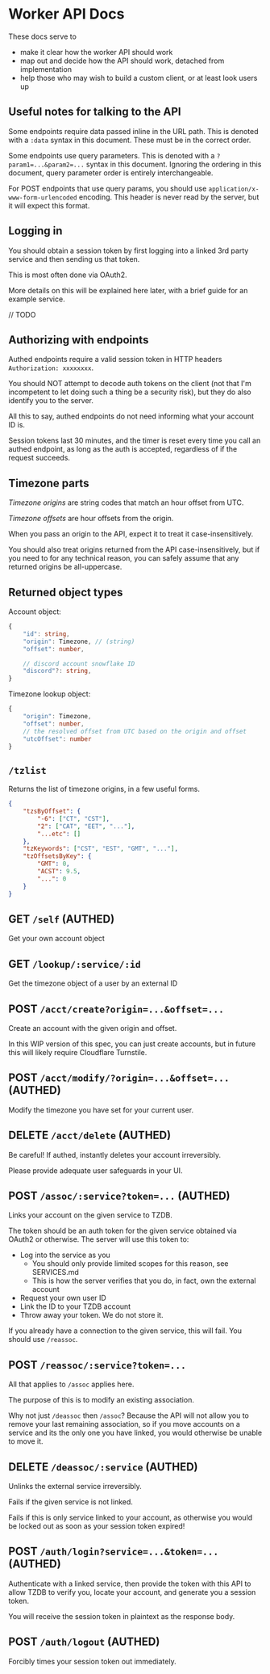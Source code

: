 # Worker API Docs

These docs serve to
 - make it clear how the worker API should work
 - map out and decide how the API should work, detached from implementation
 - help those who may wish to build a custom client, or at least look users up

## Useful notes for talking to the API

Some endpoints require data passed inline in the URL path.
This is denoted with a `:data` syntax in this document.
These must be in the correct order.

Some endpoints use query parameters.
This is denoted with a `?param1=...&param2=...` syntax in this document.
Ignoring the ordering in this document, query parameter order is entirely
interchangeable.

For POST endpoints that use query params, you should use
`application/x-www-form-urlencoded` encoding.
This header is never read by the server, but it will expect this format.

## Logging in

You should obtain a session token by first logging into a linked
3rd party service and then sending us that token.

This is most often done via OAuth2.

More details on this will be explained here later,
with a brief guide for an example service.

// TODO

## Authorizing with endpoints

Authed endpoints require a valid session token in HTTP headers
`Authorization: xxxxxxxx`.

You should NOT attempt to decode auth tokens on the client
(not that I'm incompetent to let doing such a thing be a security risk),
but they do also identify you to the server.

All this to say, authed endpoints do not need informing what your account ID is.

Session tokens last 30 minutes,
and the timer is reset every time you call an authed endpoint,
as long as the auth is accepted, regardless of if the request succeeds.

## Timezone parts

*Timezone origins* are string codes that match an hour offset from UTC.

*Timezone offsets* are hour offsets from the origin.

When you pass an origin to the API, expect it to treat it case-insensitively.

You should also treat origins returned from the API case-insensitively,
but if you need to for any technical reason,
you can safely assume that any returned origins be all-uppercase.

## Returned object types

Account object:
```ts
{
	"id": string,
	"origin": Timezone, // (string)
	"offset": number,

	// discord account snowflake ID
	"discord"?: string,
}
```

Timezone lookup object:
```ts
{
	"origin": Timezone,
	"offset": number,
	// the resolved offset from UTC based on the origin and offset
	"utcOffset": number
}
```

## `/tzlist`

Returns the list of timezone origins, in a few useful forms.

```json
{
	"tzsByOffset": {
		"-6": ["CT", "CST"],
		"2": ["CAT", "EET", "..."],
		"...etc": []
	},
	"tzKeywords": ["CST", "EST", "GMT", "..."],
	"tzOffsetsByKey": {
		"GMT": 0,
		"ACST": 9.5,
		"...": 0
	}
}
```

## GET `/self` (AUTHED)

Get your own account object

## GET `/lookup/:service/:id`

Get the timezone object of a user by an external ID

## POST `/acct/create?origin=...&offset=...`

Create an account with the given origin and offset.

In this WIP version of this spec, you can just create accounts,
but in future this will likely require Cloudflare Turnstile.

## POST `/acct/modify/?origin=...&offset=...` (AUTHED)

Modify the timezone you have set for your current user.

## DELETE `/acct/delete` (AUTHED)

Be careful! If authed, instantly deletes your account irreversibly.

Please provide adequate user safeguards in your UI.

## POST `/assoc/:service?token=...` (AUTHED)

Links your account on the given service to TZDB.

The token should be an auth token for the given service
obtained via OAuth2 or otherwise.
The server will use this token to:
 - Log into the service as you
   * You should only provide limited scopes for this reason, see SERVICES.md
   * This is how the server verifies that you do, in fact, own the external account
 - Request your own user ID
 - Link the ID to your TZDB account
 - Throw away your token. We do not store it.

If you already have a connection to the given service, this will fail.
You should use `/reassoc`.

## POST `/reassoc/:service?token=...`

All that applies to `/assoc` applies here.

The purpose of this is to modify an existing association.

Why not just `/deassoc` then `/assoc`?
Because the API will not allow you to remove your last remaining association,
so if you move accounts on a service and its the only one you have linked,
you would otherwise be unable to move it.

## DELETE `/deassoc/:service` (AUTHED)

Unlinks the external service irreversibly.

Fails if the given service is not linked.

Fails if this is only service linked to your account,
as otherwise you would be locked out as soon as your session token expired!

## POST `/auth/login?service=...&token=...` (AUTHED)

Authenticate with a linked service,
then provide the token with this API to allow TZDB to verify you,
locate your account, and generate you a session token.

You will receive the session token in plaintext as the response body.

## POST `/auth/logout` (AUTHED)

Forcibly times your session token out immediately.